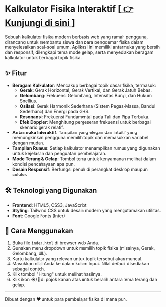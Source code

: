 # Kalkulator Fisika Interaktif [<a href="https://wakype.github.io/interactive-physics-calculator/" target="_blank"> 👉 Kunjungi di sini </a>]

Sebuah kalkulator fisika modern berbasis web yang ramah pengguna, dirancang untuk membantu siswa dan para penggemar fisika dalam menyelesaikan soal-soal umum. Aplikasi ini memiliki antarmuka yang bersih dan responsif, dilengkapi tema mode gelap, serta menyediakan beragam kalkulator untuk berbagai topik fisika.

## ✨ Fitur

* **Beragam Kalkulator**: Mencakup berbagai topik dasar fisika, termasuk:
    * **Gerak**: Gerak Horizontal, Gerak Vertikal, dan Gerak Jatuh Bebas.
    * **Gelombang**: Frekuensi Gelombang, Intensitas Bunyi, dan Hukum Snellius.
    * **Osilasi**: Gerak Harmonik Sederhana (Sistem Pegas-Massa, Bandul Sederhana) dan Energi pada GHS.
    * **Resonansi**: Frekuensi Fundamental pada Tali dan Pipa Terbuka.
    * **Efek Doppler**: Menghitung pergeseran frekuensi untuk berbagai skenario gerak relatif.
* **Antarmuka Interaktif**: Tampilan yang elegan dan intuitif yang memungkinkan pengguna memilih topik dan memasukkan variabel dengan mudah.
* **Tampilan Rumus**: Setiap kalkulator menampilkan rumus yang digunakan untuk kejelasan dan penguatan pembelajaran.
* **Mode Terang & Gelap**: Tombol tema untuk kenyamanan melihat dalam kondisi pencahayaan apa pun.
* **Desain Responsif**: Berfungsi penuh di perangkat desktop maupun seluler.

## 🛠️ Teknologi yang Digunakan

* **Frontend**: HTML5, CSS3, JavaScript
* **Styling**: Tailwind CSS untuk desain modern yang mengutamakan utilitas.
* **Font**: Google Fonts (Inter)

## 🚀 Cara Menggunakan

1.  Buka file `index.html` di browser web Anda.
2.  Gunakan menu dropdown untuk memilih topik fisika (misalnya, Gerak, Gelombang, dll.).
3.  Kartu kalkulator yang relevan untuk topik tersebut akan muncul.
4.  Masukkan nilai Anda ke dalam kolom input. Nilai default disediakan sebagai contoh.
5.  Klik tombol "Hitung" untuk melihat hasilnya.
6.  Klik ikon ☀️/🌙 di pojok kanan atas untuk beralih antara tema terang dan gelap.

---
Dibuat dengan ❤️ untuk para pembelajar fisika di mana pun.
